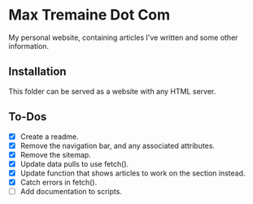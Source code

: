 # Max Tremaine Dot Com

My personal website, containing articles I've written and some other information.

## Installation

This folder can be served as a website with any HTML server.

## To-Dos

- [x] Create a readme.
- [x] Remove the navigation bar, and any associated attributes.
- [x] Remove the sitemap.
- [x] Update data pulls to use fetch().
- [x] Update function that shows articles to work on the section instead.
- [x] Catch errors in fetch().
- [ ] Add documentation to scripts.